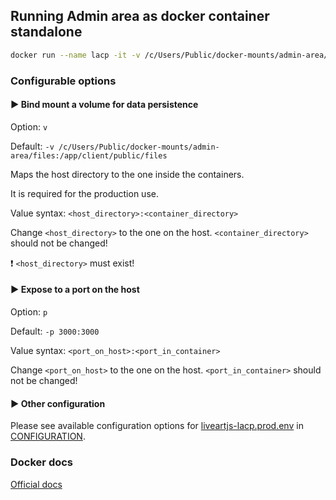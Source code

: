 ## Running Admin area as docker container standalone

```bash
docker run --name lacp -it -v /c/Users/Public/docker-mounts/admin-area/files:/app/client/public/files --env-file ./Docker/liveartjs-lacp.env -p 3000:3000 --restart always liveart/admin-area
```

### Configurable options

#### :arrow_forward: Bind mount a volume for data persistence
Option: `v`

Default: `-v /c/Users/Public/docker-mounts/admin-area/files:/app/client/public/files`

Maps the host directory to the one inside the containers. 

It is required for the production use.

Value syntax: `<host_directory>:<container_directory>`

Change `<host_directory>` to the one on the host. `<container_directory>` should not be changed!

:heavy_exclamation_mark: `<host_directory>` must exist!

#### :arrow_forward: Expose to a port on the host
Option: `p`

Default: `-p 3000:3000`

Value syntax: `<port_on_host>:<port_in_container>`

Change `<port_on_host>` to the one on the host. `<port_in_container>` should not be changed!

#### :arrow_forward: Other configuration
Please see available configuration options for [liveartjs-lacp.prod.env](/Docker/liveartjs-lacp.prod.env) in [CONFIGURATION](CONFIGURATION.md).


### Docker docs
[Official docs](https://docs.docker.com/engine/reference/commandline/run/)
